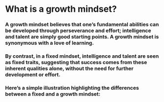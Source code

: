 # What is a growth mindset?
### A growth mindset believes that one’s fundamental abilities can be developed through perseverance and effort; intelligence and talent are simply good starting points. A growth mindset is synonymous with a love of learning.

### By contrast, in a fixed mindset, intelligence and talent are seen as fixed traits, suggesting that success comes from these inherent qualities alone, without the need for further development or effort.

### Here’s a simple illustration highlighting the differences between a fixed and a growth mindset: